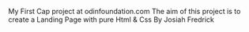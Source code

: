 My First Cap project at odinfoundation.com
The aim of this project is to create a Landing Page with pure Html & Css
By Josiah Fredrick